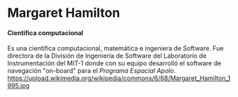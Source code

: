 # Margaret Hamilton
#### Cientifica computacional
Es una científica computacional, matemática e ingeniera de Software. Fue directora de la División de Ingeniería de Software del Laboratorio de Instrumentación del MIT-1 donde con su equipo desarrolló el software de navegación "on-board" para el *_Programa Espacial Apolo_*.
https://upload.wikimedia.org/wikipedia/commons/6/68/Margaret_Hamilton_1995.jpg
